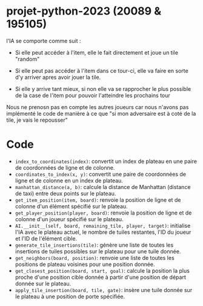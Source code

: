 # projet-python-2023 (20089 & 195105)
l'IA se comporte comme suit :
- Si elle peut accéder à l'item, elle le fait directement et joue un tile "random"

- Si elle peut pas accéder à l'item dans ce tour-ci, elle va faire en sorte d'y arriver apres avoir jouer la tile. 
- Si elle y arrive tant mieux, si non elle va se rapprocher le plus possible de la case de l'item pour pouvoir l'atteindre les prochains tour

Nous ne prenosn pas en compte les autres joueurs car nous n'avons pas implémenté le code de manière à ce que "si mon adversaire est à coté de la tile, je vais le repousser"

# Code

- `index_to_coordinates(index)`: convertit un index de plateau en une paire de coordonnées de ligne et de colonne.
- `coordinates_to_index(x, y)`: convertit une paire de coordonnées de ligne et de colonne en un index de plateau.
- `manhattan_distance(a, b)`: calcule la distance de Manhattan (distance de taxi) entre deux points sur le plateau.
- `get_item_position(item, board)`: renvoie la position de ligne et de colonne d'un élément spécifié sur le plateau.
- `get_player_position(player, board)`: renvoie la position de ligne et de colonne d'un joueur spécifié sur le plateau.
- `AI.__init__(self, board, remaining_tile, player, target)`: initialise l'IA avec le plateau actuel, le nombre de tuiles restantes, l'ID du joueur et l'ID de l'élément cible.
- `generate_tile_insertions(tile)`: génère une liste de toutes les insertions de tuiles possibles sur le plateau pour une tuile donnée.
- `get_neighbors(board, position)`: renvoie une liste de toutes les positions de plateau voisines pour une position donnée.
- `get_closest_position(board, start, goal)`: calcule la position la plus proche d'une position cible donnée à partir d'une position de départ donnée sur le plateau.
- `apply_tile_insertion(board, tile, gate)`: insère une tuile donnée sur le plateau à une position de porte spécifiée.

